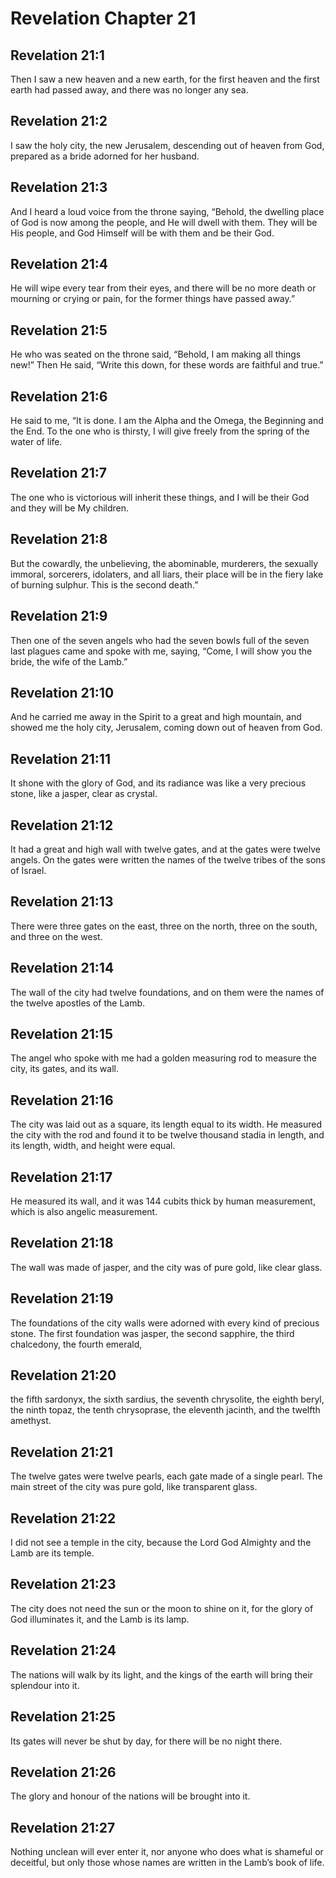 # Revelation Chapter 21

## Revelation 21:1
Then I saw a new heaven and a new earth, for the first heaven and the first earth had passed away, and there was no longer any sea.

## Revelation 21:2
I saw the holy city, the new Jerusalem, descending out of heaven from God, prepared as a bride adorned for her husband.

## Revelation 21:3
And I heard a loud voice from the throne saying, “Behold, the dwelling place of God is now among the people, and He will dwell with them. They will be His people, and God Himself will be with them and be their God.

## Revelation 21:4
He will wipe every tear from their eyes, and there will be no more death or mourning or crying or pain, for the former things have passed away.”

## Revelation 21:5
He who was seated on the throne said, “Behold, I am making all things new!” Then He said, “Write this down, for these words are faithful and true.”

## Revelation 21:6
He said to me, “It is done. I am the Alpha and the Omega, the Beginning and the End. To the one who is thirsty, I will give freely from the spring of the water of life.

## Revelation 21:7
The one who is victorious will inherit these things, and I will be their God and they will be My children.

## Revelation 21:8
But the cowardly, the unbelieving, the abominable, murderers, the sexually immoral, sorcerers, idolaters, and all liars, their place will be in the fiery lake of burning sulphur. This is the second death.”

## Revelation 21:9
Then one of the seven angels who had the seven bowls full of the seven last plagues came and spoke with me, saying, “Come, I will show you the bride, the wife of the Lamb.”

## Revelation 21:10
And he carried me away in the Spirit to a great and high mountain, and showed me the holy city, Jerusalem, coming down out of heaven from God.

## Revelation 21:11
It shone with the glory of God, and its radiance was like a very precious stone, like a jasper, clear as crystal.

## Revelation 21:12
It had a great and high wall with twelve gates, and at the gates were twelve angels. On the gates were written the names of the twelve tribes of the sons of Israel.

## Revelation 21:13
There were three gates on the east, three on the north, three on the south, and three on the west.

## Revelation 21:14
The wall of the city had twelve foundations, and on them were the names of the twelve apostles of the Lamb.

## Revelation 21:15
The angel who spoke with me had a golden measuring rod to measure the city, its gates, and its wall.

## Revelation 21:16
The city was laid out as a square, its length equal to its width. He measured the city with the rod and found it to be twelve thousand stadia in length, and its length, width, and height were equal.

## Revelation 21:17
He measured its wall, and it was 144 cubits thick by human measurement, which is also angelic measurement.

## Revelation 21:18
The wall was made of jasper, and the city was of pure gold, like clear glass.

## Revelation 21:19
The foundations of the city walls were adorned with every kind of precious stone. The first foundation was jasper, the second sapphire, the third chalcedony, the fourth emerald,

## Revelation 21:20
the fifth sardonyx, the sixth sardius, the seventh chrysolite, the eighth beryl, the ninth topaz, the tenth chrysoprase, the eleventh jacinth, and the twelfth amethyst.

## Revelation 21:21
The twelve gates were twelve pearls, each gate made of a single pearl. The main street of the city was pure gold, like transparent glass.

## Revelation 21:22
I did not see a temple in the city, because the Lord God Almighty and the Lamb are its temple.

## Revelation 21:23
The city does not need the sun or the moon to shine on it, for the glory of God illuminates it, and the Lamb is its lamp.

## Revelation 21:24
The nations will walk by its light, and the kings of the earth will bring their splendour into it.

## Revelation 21:25
Its gates will never be shut by day, for there will be no night there.

## Revelation 21:26
The glory and honour of the nations will be brought into it.

## Revelation 21:27
Nothing unclean will ever enter it, nor anyone who does what is shameful or deceitful, but only those whose names are written in the Lamb’s book of life.
